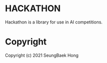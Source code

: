 # HACKATHON
Hackathon is a library for use in AI competitions.

# Copyright
Copyright (c) 2021 SeungBaek Hong
